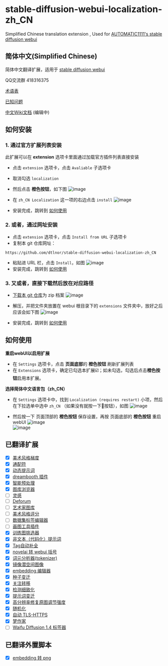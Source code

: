 # stable-diffusion-webui-localization-zh_CN
Simplified Chinese translation extension , Used for [AUTOMATIC1111's stable diffusion webui](https://github.com/AUTOMATIC1111/stable-diffusion-webui)

## 简体中文(Simplified Chinese)
简体中文翻译扩展，适用于 [stable diffusion webui](https://github.com/AUTOMATIC1111/stable-diffusion-webui)

QQ交流群 418316375

[术语表](Terminology.md)

[已知问题](Known-Bug.md)

[中文Wiki文档](https://github.com/dtlnor/stable-diffusion-webui-localization-zh_CN/wiki) (编辑中)

## 如何安装
### 1. 通过官方扩展列表安装
此扩展可以在 **extension** 选项卡里面通过加载官方插件列表直接安装
- 点击 `extension` 选项卡，点击 `Avaliable` 子选项卡
- 取消勾选 `localization`
- 然后点击 **橙色按钮**，如下图
![image](https://user-images.githubusercontent.com/60730393/202897956-484e2aaa-89db-4612-8e69-8d76458e23d0.png)  

- 在 `zh_CN Localization` 这一项的右边点击 `install`
![image](https://user-images.githubusercontent.com/60730393/202897890-cd502e8d-dee0-48f8-835a-c3446cfb526c.png)
- 安装完成，跳转到 [如何使用](#如何使用)

### 2. 或者，通过网址安装
- 点击 `extension` 选项卡，点击 `Install from URL` 子选项卡
- 复制本 git 仓库网址：
```
https://github.com/dtlnor/stable-diffusion-webui-localization-zh_CN
```
- 粘贴进 URL 栏，点击 `Install`，如图
![image](https://user-images.githubusercontent.com/60730393/202898107-e207d645-e446-456c-8a5b-6dd400eba480.png)  
- 安装完成，跳转到 [如何使用](#如何使用)

### 3. 又或者，直接下载然后放在对应路径
- [下载本 git 仓库](https://codeload.github.com/dtlnor/stable-diffusion-webui-localization-zh_CN/zip/refs/heads/main)为 zip 档案
![image](https://user-images.githubusercontent.com/60730393/202898203-8f4265ff-efc1-4cb4-887a-86af291c000e.png)  

- 解压，并把文件夹放置在 webui 根目录下的 `extensions` 文件夹中，放好之后应该会如下图
![image](https://user-images.githubusercontent.com/60730393/202898631-e4f6b3e2-b1d2-4258-b003-3142597fff3b.png)  
- 安装完成，跳转到 [如何使用](#如何使用)

## 如何使用
**重启webUI以启用扩展**
- 在 `Settings` 选项卡，点击 **页面底部**的 **橙色按钮** 刷新扩展列表
- 在 `Extensions` 选项卡，确定已勾选本扩展☑️；如未勾选，勾选后点击**橙色按钮**启用本扩展。  

**选择简体中文语言包（zh_CN）**
- 在 `Settings` 选项卡中，找到 `Localization (requires restart)` 小项，然后在下拉选单中选中 `zh_CN` （如果没有就按一下🔄按钮），如图
![image](https://user-images.githubusercontent.com/60730393/202900620-263cbdd3-0559-4b08-acd6-29570add8a3f.png)
  
- 然后按一下 页面顶部的  **橙色按钮** 保存设置，再按 页面底部的 **橙色按钮** 重启webUI
![image](https://user-images.githubusercontent.com/60730393/202901412-26765c04-e69c-4beb-a56b-9e310ed273ca.png)  
![image](https://user-images.githubusercontent.com/60730393/202901401-de7d34e9-67c6-4f39-8f5f-b0c0c7a58b54.png)

## 已翻译扩展
- [x] [美术风格梯度](https://github.com/AUTOMATIC1111/stable-diffusion-webui-aesthetic-gradients)  
- [x] [通配符](https://github.com/AUTOMATIC1111/stable-diffusion-webui-wildcards)  
- [x] [动态提示词](https://github.com/adieyal/sd-dynamic-prompts)  
- [x] [dreambooth 插件](https://github.com/d8ahazard/sd_dreambooth_extension)  
- [x] [智能预处理](https://github.com/d8ahazard/sd_smartprocess)  
- [x] [图库浏览器](https://github.com/yfszzx/stable-diffusion-webui-images-browser)  
- [ ] [灵感](https://github.com/yfszzx/stable-diffusion-webui-inspiration)  
- [ ] [Deforum](https://github.com/deforum-art/deforum-for-automatic1111-webui)  
- [ ] [艺术家图库](https://github.com/camenduru/stable-diffusion-webui-artists-to-study)  
- [ ] [美术风格评分](https://github.com/tsngo/stable-diffusion-webui-aesthetic-image-scorer)  
- [ ] [数据集标签编辑器](https://github.com/toshiaki1729/stable-diffusion-webui-dataset-tag-editor)  
- [ ] [画图工具插件](https://github.com/Interpause/auto-sd-paint-ext)  
- [x] [训练图挑选器](https://github.com/Maurdekye/training-picker)  
- [x] [非文本（代码化）提示词](https://github.com/ThereforeGames/unprompted)  
- [x] [Tag自动补全](https://github.com/DominikDoom/a1111-sd-webui-tagcomplete)  
- [x] [novelai 转 webui 括号](https://github.com/animerl/novelai-2-local-prompt)  
- [x] [词元分析器(tokenizer)](https://github.com/AUTOMATIC1111/stable-diffusion-webui-tokenizer)  
- [x] [镜像潜空间图像](https://github.com/dfaker/SD-latent-mirroring)  
- [x] [embedding 编辑器](https://github.com/CodeExplode/stable-diffusion-webui-embedding-editor)  
- [x] [种子变迁](https://github.com/yownas/seed_travel)  
- [x] [关注转移](https://github.com/yownas/shift-attention)  
- [x] [检测细致化](https://github.com/dustysys/ddetailer.git)  
- [x] [提示词变迁](https://github.com/Kahsolt/stable-diffusion-webui-prompt-travel)  
- [x] [高分辨率修复原图调节强度](	https://github.com/dtlnor/stable-diffusion-webui-conditioning-highres-fix.git)  
- [x] [随机化](https://github.com/stysmmaker/stable-diffusion-webui-randomize.git)  
- [x] [自动 TLS-HTTPS](https://github.com/papuSpartan/stable-diffusion-webui-auto-tls-https.git)  
- [x] [梦作家](https://github.com/7eu7d7/DreamArtist-sd-webui-extension.git)  
- [ ] [Waifu Diffusion 1.4 标签器](https://github.com/toriato/stable-diffusion-webui-wd14-tagger.git)  

## 已翻译外置脚本
- [x] [embedding 转 png](https://github.com/dfaker/embedding-to-png-script)  

